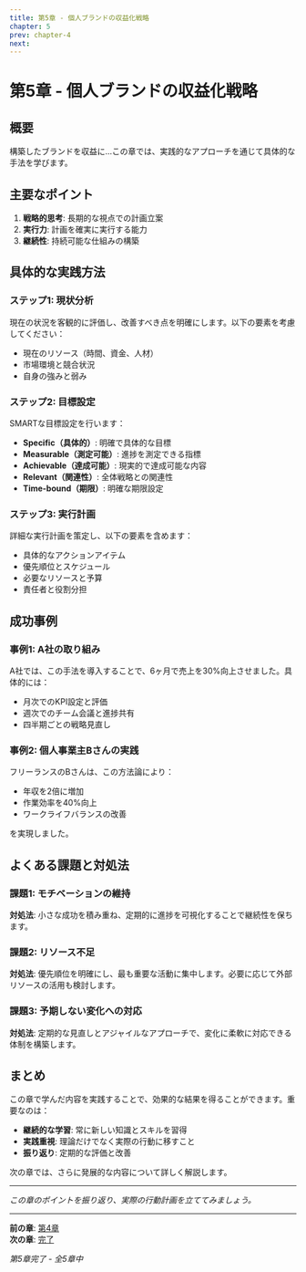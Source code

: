 ```yaml
---
title: 第5章 - 個人ブランドの収益化戦略
chapter: 5
prev: chapter-4
next: 
---
```


# 第5章 - 個人ブランドの収益化戦略

## 概要

構築したブランドを収益に...この章では、実践的なアプローチを通じて具体的な手法を学びます。


## 主要なポイント

1. **戦略的思考**: 長期的な視点での計画立案
2. **実行力**: 計画を確実に実行する能力
3. **継続性**: 持続可能な仕組みの構築


## 具体的な実践方法

### ステップ1: 現状分析

現在の状況を客観的に評価し、改善すべき点を明確にします。以下の要素を考慮してください：

- 現在のリソース（時間、資金、人材）
- 市場環境と競合状況
- 自身の強みと弱み

### ステップ2: 目標設定

SMARTな目標設定を行います：

- **Specific（具体的）**: 明確で具体的な目標
- **Measurable（測定可能）**: 進捗を測定できる指標
- **Achievable（達成可能）**: 現実的で達成可能な内容
- **Relevant（関連性）**: 全体戦略との関連性
- **Time-bound（期限）**: 明確な期限設定

### ステップ3: 実行計画

詳細な実行計画を策定し、以下の要素を含めます：

- 具体的なアクションアイテム
- 優先順位とスケジュール
- 必要なリソースと予算
- 責任者と役割分担


## 成功事例

### 事例1: A社の取り組み

A社では、この手法を導入することで、6ヶ月で売上を30%向上させました。具体的には：

- 月次でのKPI設定と評価
- 週次でのチーム会議と進捗共有
- 四半期ごとの戦略見直し

### 事例2: 個人事業主Bさんの実践

フリーランスのBさんは、この方法論により：

- 年収を2倍に増加
- 作業効率を40%向上
- ワークライフバランスの改善

を実現しました。


## よくある課題と対処法

### 課題1: モチベーションの維持

**対処法**: 小さな成功を積み重ね、定期的に進捗を可視化することで継続性を保ちます。

### 課題2: リソース不足

**対処法**: 優先順位を明確にし、最も重要な活動に集中します。必要に応じて外部リソースの活用も検討します。

### 課題3: 予期しない変化への対応

**対処法**: 定期的な見直しとアジャイルなアプローチで、変化に柔軟に対応できる体制を構築します。


## まとめ

この章で学んだ内容を実践することで、効果的な結果を得ることができます。重要なのは：

- **継続的な学習**: 常に新しい知識とスキルを習得
- **実践重視**: 理論だけでなく実際の行動に移すこと
- **振り返り**: 定期的な評価と改善

次の章では、さらに発展的な内容について詳しく解説します。

---

*この章のポイントを振り返り、実際の行動計画を立ててみましょう。*

---

**前の章**: [第4章](chapter-4.md)  
**次の章**: [完了](index.md)

*第5章完了 - 全5章中*
